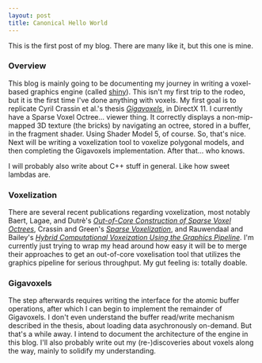 ```yaml
---
layout: post
title: Canonical Hello World
---
```


This is the first post of my blog. There are many like it, but this one is mine.

### Overview

This blog is mainly going to be documenting my journey in writing a voxel-based graphics engine (called [shiny][shiny]). This isn't my first trip to the rodeo, but it is the first time I've done anything with voxels. My first goal is to replicate Cyril Crassin et al.'s thesis [*Gigavoxels*][crassin_gigavoxels], in DirectX 11. I currently have a Sparse Voxel Octree... viewer thing. It correctly displays a non-mip-mapped 3D texture (the bricks) by navigating an octree, stored in a buffer, in the fragment shader. Using Shader Model 5, of course. So, that's nice. Next will be writing a voxelization tool to voxelize polygonal models, and then completing the Gigavoxels implementation. After that... who knows.

I will probably also write about C++ stuff in general. Like how sweet lambdas are.

### Voxelization

There are several recent publications regarding voxelization, most notably Baert, Lagae, and Dutrè's [*Out-of-Core Construction of Sparse Voxel Octrees*][ooc], Crassin and Green's [*Sparse Voxelization*][crassin_voxelization], and Rauwendaal and Bailey's [*Hybrid Computational Voxeization Using the Graphics Pipeline*][rauwenbailey]. I'm currently just trying to wrap my head around how easy it will be to merge their approaches to get an out-of-core voxelisation tool that utilizes the graphics pipeline for serious throughput. My gut feeling is: totally doable.

### Gigavoxels

The step afterwards requires writing the interface for the atomic buffer operations, after which I can begin to implement the remainder of Gigavoxels. I don't even understand the buffer read/write mechanism described in the thesis, about loading data asychronously on-demand. But that's a while away. I intend to document the architecture of the engine in this blog. I'll also probably write out my (re-)discoveries about voxels along the way, mainly to solidify my understanding.

[shiny]: http://github.com/omnigoat/shiny
[crassin_gigavoxels]: http://maverick.inria.fr/Membres/Cyril.Crassin/thesis/CCrassinThesis_EN_Web.pdf
[crassin_voxelization]: http://www.seas.upenn.edu/~pcozzi/OpenGLInsights/OpenGLInsights-SparseVoxelization.pdf
[ooc]: [http://people.cs.kuleuven.be/~ares.lagae/publications/BLD13OCCSVO/BLD13OCCSVO.pdf]
[rauwenbailey]: http://jcgt.org/published/0002/01/02/paper.pdf
